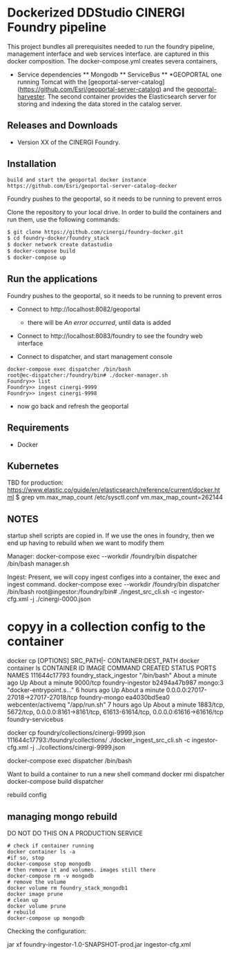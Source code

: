 # Dockerized DDStudio CINERGI Foundry pipeline

This project bundles all prerequisites needed to run the 
foundry pipeline, management interface and web services interface.
 are captured in this docker composition. 
 The docker-compose.yml creates severa containers, 
  * Service dependencies
   ** Mongodb
   ** ServiceBus
   ** *GEOPORTAL
 one running Tomcat with the [geoportal-server-catalog]
 (https://github.com/Esri/geoportal-server-catalog) 
 and the [geoportal-harvester](https://github.com/Esri/geoportal-harvester). 
 The second container provides the Elasticsearch server for 
 storing and indexing the data stored in the catalog server.


## Releases and Downloads
- Version XX of the CINERGI Foundry.

## Installation

``` 
build and start the geoportal docker instance
https://github.com/Esri/geoportal-server-catalog-docker
```
Foundry pushes to the geoportal, so it needs to be running to prevent erros

 
Clone the repository to your local drive. In order to build the containers and run them, use the following commands:
```bash
$ git clone https://github.com/cinergi/foundry-docker.git
$ cd foundry-docker/foundry_stack
$ docker network create datastudio
$ docker-compose build
$ docker-compose up
```


## Run the applications
Foundry pushes to the geoportal, so it needs to be running to prevent erros
* Connect to http://localhost:8082/geoportal
  * there will be *An error occurred*, until data is added
* Connect to http://localhost:8083/foundry to see the foundry web interface

* Connect to dispatcher, and start management console
```
docker-compose exec dispatcher /bin/bash
root@ec-dispatcher:/foundry/bin# ./docker-manager.sh
Foundry>> list
Foundry>> ingest cinergi-9999
Foundry>> ingest cinergi-9998
```
* now go back and refresh the geoportal

## Requirements

* Docker

## Kubernetes 
TBD
for production:
https://www.elastic.co/guide/en/elasticsearch/reference/current/docker.html
$ grep vm.max_map_count /etc/sysctl.conf
vm.max_map_count=262144

## NOTES
startup shell scripts are copied in. If we use the ones in foundry, then
we end up having to rebuild when we want to modify them


Manager:
docker-compose  exec --workdir /foundry/bin dispatcher /bin/bash manager.sh

Ingest:
Present, we will copy ingest configes into a container, the 
exec and ingest command.
docker-compose  exec --workdir /foundry/bin dispatcher /bin/bash
root@ingestor:/foundry/bin# ./ingest_src_cli.sh  -c ingestor-cfg.xml -j ./cinergi-0000.json

# copyy in a collection config to the container
docker cp [OPTIONS] SRC_PATH|- CONTAINER:DEST_PATH
docker container ls
CONTAINER ID        IMAGE                    COMMAND                  CREATED              STATUS              PORTS                                                                                   NAMES
111644c17793        foundry_stack_ingestor   "/bin/bash"              About a minute ago   Up About a minute   9000/tcp                                                                                foundry-ingestor
b2494a47b987        mongo:3                  "docker-entrypoint.s…"   6 hours ago          Up About a minute   0.0.0.0:27017-27018->27017-27018/tcp                                                    foundry-mongo
ea4030bd5ea0        webcenter/activemq       "/app/run.sh"            7 hours ago          Up About a minute   1883/tcp, 5672/tcp, 0.0.0.0:8161->8161/tcp, 61613-61614/tcp, 0.0.0.0:61616->61616/tcp   foundry-servicebus

docker cp foundry/collections/cinergi-9999.json 111644c17793:/foundry/collections/ 
./docker_ingest_src_cli.sh  -c ingestor-cfg.xml -j ../collections/cinergi-9999.json

docker-compose exec dispatcher /bin/bash
 

Want to build a container to run a new shell command
docker rmi dispatcher
docker-compose build dispatcher

rebuild config

## managing mongo rebuild
DO NOT DO THIS ON A PRODUCTION SERVICE

```
# check if container running
docker container ls -a
#if so, stop
docker-compose stop mongodb
# then remove it and volumes. images still there
docker-compose rm -v mongodb
# remove the volume
docker volume rm foundry_stack_mongodb1
docker image prune
# clean up
docker volume prune
# rebuild
docker-compose up mongodb
  ```
  
Checking the configuration: 

jar xf foundry-ingestor-1.0-SNAPSHOT-prod.jar ingestor-cfg.xml
